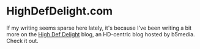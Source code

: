 HighDefDelight.com
==================
If my writing seems sparse here lately, it's because I've been writing a bit more on the <a href="http://www.highdefdelight.com/">High Def Delight</a> blog, an HD-centric blog hosted by b5media.  Check it out.